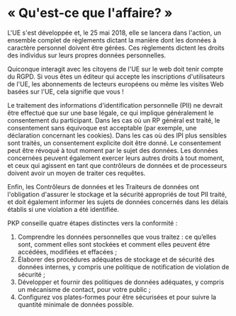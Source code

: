 # « Qu'est-ce que l'affaire? »

L'UE s'est développée et, le 25 mai 2018, elle se lancera dans l'action, un ensemble complet de règlements dictant la manière dont les données à caractère personnel doivent être gérées. Ces règlements dictent les droits des individus sur leurs propres données personnelles.

Quiconque interagit avec les citoyens de l'UE sur le web doit tenir compte du RGPD. Si vous êtes un éditeur qui accepte les inscriptions d'utilisateurs de l'UE, les abonnements de lecteurs européens ou même les visites Web basées sur l'UE, cela signifie que vous !

Le traitement des informations d'identification personnelle (PII) ne devrait être effectué que sur une base légale, ce qui implique généralement le consentement du participant. Dans les cas où un RP général est traité, le consentement sans équivoque est acceptable (par exemple, une déclaration concernant les cookies). Dans les cas où des IPI plus sensibles sont traités, un consentement explicite doit être donné. Le consentement peut être révoqué à tout moment par le sujet des données. Les données concernées peuvent également exercer leurs autres droits à tout moment, et ceux qui agissent en tant que contrôleurs de données et de processeurs doivent avoir un moyen de traiter ces requêtes.

Enfin, les Contrôleurs de données et les Traiteurs de données ont l'obligation d'assurer le stockage et la sécurité appropriés de tout PII traité, et doit également informer les sujets de données concernés dans les délais établis si une violation a été identifiée.

PKP conseille quatre étapes distinctes vers la conformité :

1. Comprendre les données personnelles que vous traitez : ce qu’elles sont, comment elles sont stockées et comment elles peuvent être accédées, modifiées et effacées ;
2. Élaborer des procédures adéquates de stockage et de sécurité des données internes, y compris une politique de notification de violation de sécurité ;
3. Développer et fournir des politiques de données adéquates, y compris un mécanisme de contact, pour votre public ;
4. Configurez vos plates-formes pour être sécurisées et pour suivre la quantité minimale de données possible. 
